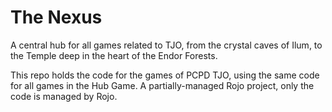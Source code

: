 # The Nexus
A central hub for all games related to TJO, from the crystal caves of Ilum, to the Temple deep in the heart of the Endor Forests.

This repo holds the code for the games of PCPD TJO, using the same code for all games in the Hub Game. A partially-managed Rojo project, only the code is managed by Rojo.
